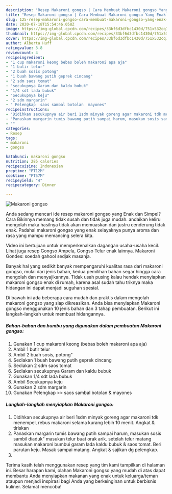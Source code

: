 ```yaml
---
description: "Resep Makaroni gongso | Cara Membuat Makaroni gongso Yang Enak dan Simpel"
title: "Resep Makaroni gongso | Cara Membuat Makaroni gongso Yang Enak dan Simpel"
slug: 125-resep-makaroni-gongso-cara-membuat-makaroni-gongso-yang-enak-dan-simpel
date: 2020-07-18T15:54:46.058Z
image: https://img-global.cpcdn.com/recipes/33bf6d3dfbc1430d/751x532cq70/makaroni-gongso-foto-resep-utama.jpg
thumbnail: https://img-global.cpcdn.com/recipes/33bf6d3dfbc1430d/751x532cq70/makaroni-gongso-foto-resep-utama.jpg
cover: https://img-global.cpcdn.com/recipes/33bf6d3dfbc1430d/751x532cq70/makaroni-gongso-foto-resep-utama.jpg
author: Alberta Huff
ratingvalue: 3.8
reviewcount: 4
recipeingredient:
- "1 cup makaroni keong bebas boleh makaroni apa aja"
- "1 butir telur"
- "2 buah sosis potong"
- "1 buah bawang putih geprek cincang"
- "2 sdm saos tomat"
- "secukupnya Garam dan kaldu bubuk"
- "1/4 sdt lada bubuk"
- "Secukupnya keju"
- "2 sdm margarin"
- " Pelengkap  saos sambal botolan  mayones"
recipeinstructions:
- "Didihkan secukupnya air beri 1sdm minyak goreng agar makaroni tdk menempel, rebus makaroni selama kurang lebih 10 menit. Angkat &amp; tiriskan"
- "Panaskan margarin tumis bawang putih sampai harum, masukan sosis sambil diaduk&#34; masukan telur buat orak arik. setelah telur matang masukan makaroni bumbui garam lada kaldu bubuk &amp; saos tomat. Beri parutan keju. Masak sampai matang. Angkat &amp; sajikan dg pelengkap."
- ""
categories:
- Resep
tags:
- makaroni
- gongso

katakunci: makaroni gongso 
nutrition: 285 calories
recipecuisine: Indonesian
preptime: "PT12M"
cooktime: "PT57M"
recipeyield: "4"
recipecategory: Dinner

---
```



![Makaroni gongso](https://img-global.cpcdn.com/recipes/33bf6d3dfbc1430d/751x532cq70/makaroni-gongso-foto-resep-utama.jpg)

Anda sedang mencari ide resep makaroni gongso yang Enak dan Simpel? Cara Bikinnya memang tidak susah dan tidak juga mudah. andaikan keliru mengolah maka hasilnya tidak akan memuaskan dan justru cenderung tidak enak. Padahal makaroni gongso yang enak selayaknya punya aroma dan rasa yang mampu memancing selera kita.

Video ini bertujuan untuk memperkenalkan dagangan usaha-usaha kecil. Lihat juga resep Gongso Ampela, Gongso Telur enak lainnya. Makaroni Gondes: soedah gahool sedjak masanja.

Banyak hal yang sedikit banyak mempengaruhi kualitas rasa dari makaroni gongso, mulai dari jenis bahan, kedua pemilihan bahan segar hingga cara mengolah dan menyajikannya. Tidak usah pusing kalau hendak menyiapkan makaroni gongso enak di rumah, karena asal sudah tahu triknya maka hidangan ini dapat menjadi suguhan spesial.


Di bawah ini ada beberapa cara mudah dan praktis dalam mengolah makaroni gongso yang siap dikreasikan. Anda bisa menyiapkan Makaroni gongso menggunakan 10 jenis bahan dan 3 tahap pembuatan. Berikut ini langkah-langkah untuk membuat hidangannya.

<!--inarticleads1-->

##### Bahan-bahan dan bumbu yang digunakan dalam pembuatan Makaroni gongso:

1. Gunakan 1 cup makaroni keong (bebas boleh makaroni apa aja)
1. Ambil 1 butir telur
1. Ambil 2 buah sosis, potong&#34;
1. Sediakan 1 buah bawang putih geprek cincang
1. Sediakan 2 sdm saos tomat
1. Sediakan secukupnya Garam dan kaldu bubuk
1. Gunakan 1/4 sdt lada bubuk
1. Ambil Secukupnya keju
1. Gunakan 2 sdm margarin
1. Gunakan  Pelengkap &gt;&gt; saos sambal botolan &amp; mayones




<!--inarticleads2-->

##### Langkah-langkah menyiapkan Makaroni gongso:

1. Didihkan secukupnya air beri 1sdm minyak goreng agar makaroni tdk menempel, rebus makaroni selama kurang lebih 10 menit. Angkat &amp; tiriskan
1. Panaskan margarin tumis bawang putih sampai harum, masukan sosis sambil diaduk&#34; masukan telur buat orak arik. setelah telur matang masukan makaroni bumbui garam lada kaldu bubuk &amp; saos tomat. Beri parutan keju. Masak sampai matang. Angkat &amp; sajikan dg pelengkap.
1. 




Terima kasih telah menggunakan resep yang tim kami tampilkan di halaman ini. Besar harapan kami, olahan Makaroni gongso yang mudah di atas dapat membantu Anda menyiapkan makanan yang enak untuk keluarga/teman ataupun menjadi inspirasi bagi Anda yang berkeinginan untuk berbisnis kuliner. Selamat mencoba!
